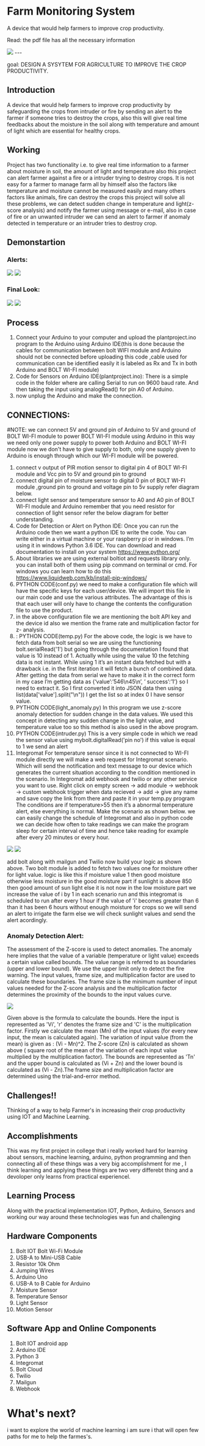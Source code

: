 # Farm Monitoring System
A device that would help farmers to improve crop productivity.

Read: the pdf file has all the necessary information

<img src="https://drive.google.com/thumbnail?id=1KzEUAr7NRCK630tdVMUedJPSOMz5_0et" >
---

goal: DESIGN A SYSYTEM FOR AGRICULTURE TO IMPROVE THE CROP PRODUCTIVITY.

## Introduction
A device that would help farmers to improve crop productivity by safeguarding the crops from intruder or fire by sending an alert to the farmer if someone tries to destroy the crops, also this will give real time feedbacks about the moisture in the soil along with temperature and amount of light which are essential for healthy crops.

## Working
Project has two functionality i.e. to give real time information to a farmer about moisture in soil, the amount of light and temperature also this project can alert farmer against a fire or a intruder trying to destroy crops. It is not easy for a farmer to manage farm all by himself also the factors like temperature and moisture cannot be measured easily and many others factors like animals, fire can destroy the crops this project will solve all these problems, we can detect sudden change in temperature and light(z-score analysis) and notify the farmer using message or e-mail, also in case of fire or an unwanted intruder we can send an alert to farmer if anomaly detected in temperature or an intruder tries to destroy crop.

## Demonstartion

### Alerts:
<img src="https://drive.google.com/thumbnail?id=1AhapbqPby41NydEyFsuST89Z2leUetJI" >
<img src="https://drive.google.com/thumbnail?id=1_bmP3KrNKMwRIV59TUr5DVUN6ccpwAPi" ">

### Final Look:
<img src="https://drive.google.com/thumbnail?id=1W0xSeU9AteXJKOL5_mpJleAi81a0Cm83" >
<img src="https://drive.google.com/thumbnail?id=17tczAXqNBw20EU7l-Z1FGl9prCa0TWG8">

## Process
1. Connect your Arduino to your computer and upload the plantproject.ino program to the Arduino using Arduino IDE(this is done because the cables for communication between bolt WIFI module and Arduino should not be connected before uploading this code ,cable used for communication can be identified easily it is labeled as Rx and Tx in both Arduino and BOLT WI-FI module)
2. Code for Sensors on Arduino IDE(plantproject.ino): There is a simple code in the folder where are calling Serial to run on 9600 baud rate. And then taking the input using analogRead() for pin A0 of Arduino.
3. now unplug the Arduino and make the connection.

## CONNECTIONS:

#NOTE: we can connect 5V and ground pin of Arduino to 5V and ground of BOLT WI-FI module to power BOLT WI-FI module using Arduino in this way we need only one power supply to power both Arduino and BOLT WI-FI module now we don't have to give supply to both, only one supply given to Arduino is enough through which our WI-FI module will be powered.

1. connect v output of PIR motion sensor to digital pin 4 of BOLT WI-FI module and Vcc pin to 5V and ground pin to ground
2. connect digital pin of moisture sensor to digital 0 pin of BOLT WI-FI module ,ground pin to ground and voltage pin to 5v supply refer diagram below.
3. connect light sensor and temperature sensor to A0 and A0 pin of BOLT WI-FI module and Arduino remember that you need resistor for connection of light sensor refer the below diagram for better understanding.
4. Code for Detection or Alert on Python IDE: Once you can run the Arduino code then we want a python IDE to write the code. You can write either in a virtual machine or your raspberry pi or in windows. I’m using it in windows Python 3.6 IDE. You can download and read documentation to install on your system https://www.python.org/
5. About libraries we are using external boltiot and requests library only. you can install both of them using pip command on terminal or cmd. For windows you can learn how to do this https://www.liquidweb.com/kb/install-pip-windows/
6. PYTHON CODE(conf.py) we need to make a configuration file which will have the specific keys for each user/device. We will import this file in our main code and use the various attributes. The advantage of this is that each user will only have to change the contents the configuration file to
use the product.
7. in the above configuration file we are mentioning the bolt API key and the device id also we mention the frame rate and multiplication factor for z- analysis.
8. : PYTHON CODE(temp.py)
For the above code, the logic is we have to fetch data from bolt serial so we are using the functioning bolt.serialRead('1') but going through the documentation I found that value is 10 instead of 1. Actually while using the value 10 the fetching data is not instant. While using 1 it’s an instant data fetched but with a drawback i.e. in the first iteration it will fetch a bunch of combined data. After getting the data from serial we have to make it in the correct form in my case I’m getting data as {‘value’:’546\n45\n’, ’ success’:’1’} so I need to extract it. So I first converted it into JSON data then using list(data['value'].split("\n")) I get the list so at index 0 I have sensor
value.
9. PYTHON CODE(light_anomaly.py)
In this program we use z-score anomaly detection for sudden change in the data values. We used this concept in detecting any sudden change in the light value, and temperature value too so this method is also used in the above program.
10. PYTHON CODE(intruder.py)
This is a very simple code in which we read the sensor value using mybolt.digitalRead('pin no') if this value is equal to 1 we send an alert
11. Integromat
For temperature sensor since it is not connected to WI-FI module directly we will make a web request for Integromat scenario. Which will send the notification and text message to our device which generates the current situation according to the condition mentioned in the scenario. In Integromat add webhook and twilio or any other service you want to use. Right click on empty screen -> add module -> webhook -> custom webhook trigger when data recieved -> add -> give any name and save copy the link from there and paste it in your temp.py program The conditions are if temperature>55 then it’s a abnormal temperature alert, else everything is normal. Make the scenario as shown below. we can easily change the schedule of Integromat and also in python code we can decide how often to take readings we can make the program sleep for certain interval of time and hence take reading for example after every 20 minutes or every hour.

<img src="https://drive.google.com/thumbnail?id=1Pm47S7rPT-dZbGXI-rHxNwOip8UxiZ7w" >

<img src="https://drive.google.com/thumbnail?id=1hLiAR1ckXwJee6OdcMZd1uTNholxIl5z" >

add bolt along with mailgun and Twilio now build your logic as shown above. Two bolt module is added to fetch two values one for moisture other for light value. logic is like this if moisture value 1 then good moisture otherwise less moisture in the good moisture part if sunlight is above 850 then good amount of sun light else it is not now in the low moisture part we increase the value of i by 1 in each scenario run and this integromat is scheduled to run after every 1 hour if the value of 'i' becomes greater than 6 than it has been 6 hours without enough moisture for crops so we will send an alert to irrigate the farm else we will check sunlight values and send the alert acordingly.

### Anomaly Detection Alert:
The assessment of the Z-score is used to detect anomalies. The anomaly here implies that the value of a variable (temperature or light value) exceeds a certain value called bounds. The value range is referred to as boundaries (upper and lower bound). We use the upper limit only to detect the fire warning. The input values, frame size, and multiplication factor are used to calculate these boundaries. The frame size is the minimum number of input values needed for the Z-score analysis and the multiplication factor determines the proximity of the bounds to the input values curve.

<img src="https://drive.google.com/thumbnail?id=15UjkILzw_XAwynQV5lIjm0b-dijtTZ2C" >

Given above is the formula to calculate the bounds. Here the input is represented as 'Vi', 'r' denotes the frame size and 'C' is the multiplication factor. Firstly we calculate the mean (Mn) of the input values (for every new input, the mean is calculated again). The variation of input value (from the mean) is given as : (Vi - Mn)^2. The Z-score (Zn) is calculated as shown above ( square root of the mean of the variation of each input value multiplied by the multiplication factor). The bounds are represented as 'Tn' and the upper bound is calculated as (Vi + Zn) and the lower bound is calculated as (Vi - Zn).The frame size and multiplication factor are determined using the trial-and-error method.


## Challenges!!
Thinking of a way to help Farmer's in increasing their crop productivity using IOT and Machine Learning.

## Accomplishments
This was my first project in college that i really worked hard for learning about sensors, machine learning, arduino, python programming and then connecting all of these things was a very big accomplishment for me , I think learning and applying these things are two very differebt thing and a devoloper only learns from practical experiencel.

## Learning Process
Along with the practical implementation IOT, Python, Arduino, Sensors and working our way around these technologies was fun and challenging

## Hardware Components
1. Bolt IOT Bolt Wi-Fi Module
2. USB-A to Mini-USB Cable
3. Resistor 10k Ohm
4. Jumping Wires
5. Arduino Uno
6. USB-A to B Cable for Arduino
7. Moisture Sensor
8. Temperature Sensor
9. Light Sensor
10. Motion Sensor

## Software App and Online Components
1. Bolt IOT android app
2. Arduino IDE
3. Python 3
4. Integromat
5. Bolt Cloud
6. Twilio
7. Mailgun
8. Webhook

# What's next?
i want to explore the world of machine learning i am sure i that will open few paths for me to help the farmes's.

